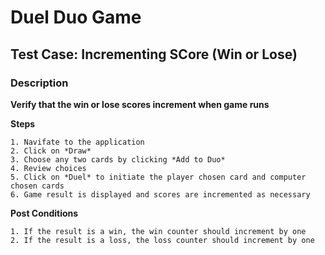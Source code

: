 # Duel Duo Game

## Test Case: Incrementing SCore (Win or Lose)

### Description

**Verify that the win or lose scores increment when game runs**

**Steps**

    1. Navifate to the application 
    2. Click on *Draw*
    3. Choose any two cards by clicking *Add to Duo*
    4. Review choices
    5. Click on *Duel* to initiate the player chosen card and computer chosen cards
    6. Game result is displayed and scores are incremented as necessary

**Post Conditions**

    1. If the result is a win, the win counter should increment by one
    2. If the result is a loss, the loss counter should increment by one

